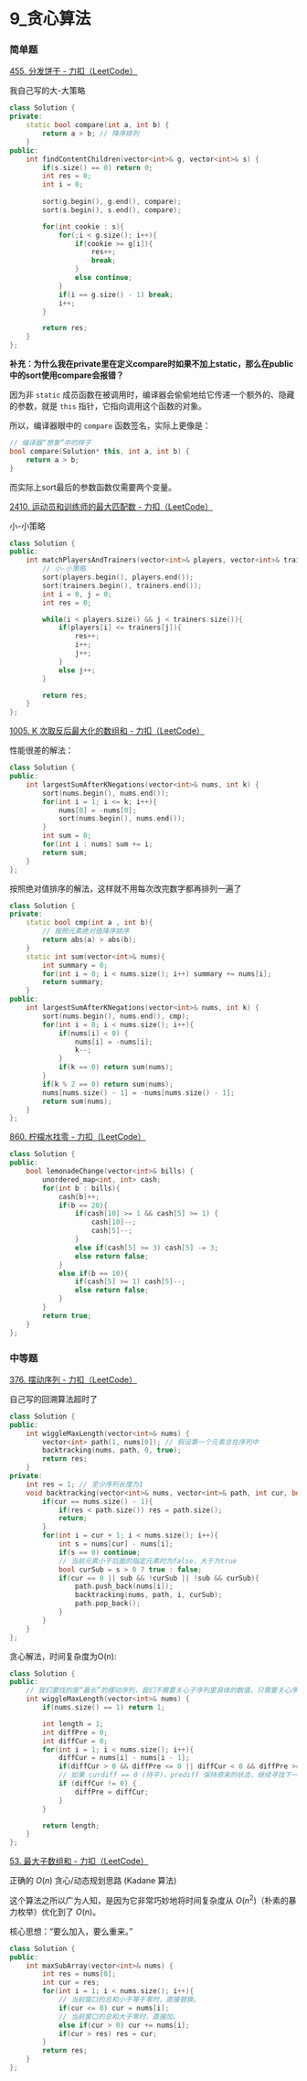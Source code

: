 # 9_贪心算法

### 简单题

[455. 分发饼干 - 力扣（LeetCode）](https://leetcode.cn/problems/assign-cookies/)

我自己写的大-大策略

```cpp
class Solution {
private:
    static bool compare(int a, int b) {
        return a > b; // 降序排列
    }
public:
    int findContentChildren(vector<int>& g, vector<int>& s) {
        if(s.size() == 0) return 0;
        int res = 0;
        int i = 0;
        
        sort(g.begin(), g.end(), compare);
        sort(s.begin(), s.end(), compare);

        for(int cookie : s){
            for(;i < g.size(); i++){
                if(cookie >= g[i]){
                    res++;
                    break;
                }
                else continue;
            }
            if(i == g.size() - 1) break;
            i++;
        }

        return res;
    }
};
```

**补充：为什么我在private里在定义compare时如果不加上static，那么在public中的sort使用compare会报错？**

因为非 `static` 成员函数在被调用时，编译器会偷偷地给它传递一个额外的、隐藏的参数，就是 `this` 指针，它指向调用这个函数的对象。

所以，编译器眼中的 `compare` 函数签名，实际上更像是：

```cpp
// 编译器“想象”中的样子
bool compare(Solution* this, int a, int b) { 
    return a > b; 
}
```

而实际上sort最后的参数函数仅需要两个变量。

[2410. 运动员和训练师的最大匹配数 - 力扣（LeetCode）](https://leetcode.cn/problems/maximum-matching-of-players-with-trainers/description/)

小-小策略

```cpp
class Solution {
public:
    int matchPlayersAndTrainers(vector<int>& players, vector<int>& trainers) {
        // 小-小策略
        sort(players.begin(), players.end());
        sort(trainers.begin(), trainers.end());
        int i = 0, j = 0;
        int res = 0;

        while(i < players.size() && j < trainers.size()){
            if(players[i] <= trainers[j]){
                res++;
                i++;
                j++;
            }
            else j++;
        }

        return res;
    }
};
```

[1005. K 次取反后最大化的数组和 - 力扣（LeetCode）](https://leetcode.cn/problems/maximize-sum-of-array-after-k-negations/)

性能很差的解法：

```cpp
class Solution {
public:
    int largestSumAfterKNegations(vector<int>& nums, int k) {
        sort(nums.begin(), nums.end());
        for(int i = 1; i <= k; i++){
            nums[0] = -nums[0];
            sort(nums.begin(), nums.end());
        }
        int sum = 0;
        for(int i : nums) sum += i;
        return sum;
    }
};
```

按照绝对值排序的解法，这样就不用每次改完数字都再排列一遍了

```cpp
class Solution {
private:
    static bool cmp(int a , int b){
        // 按照元素绝对值降序排序
        return abs(a) > abs(b);
    }
    static int sum(vector<int>& nums){
        int summary = 0;
        for(int i = 0; i < nums.size(); i++) summary += nums[i];
        return summary;
    }
public:
    int largestSumAfterKNegations(vector<int>& nums, int k) {
        sort(nums.begin(), nums.end(), cmp);
        for(int i = 0; i < nums.size(); i++){
            if(nums[i] < 0) {
                nums[i] = -nums[i];
                k--;
            }
            if(k == 0) return sum(nums);
        }
        if(k % 2 == 0) return sum(nums);
        nums[nums.size() - 1] = -nums[nums.size() - 1];
        return sum(nums);
    }
};
```

[860. 柠檬水找零 - 力扣（LeetCode）](https://leetcode.cn/problems/lemonade-change/)

```cpp
class Solution {
public:
    bool lemonadeChange(vector<int>& bills) {
        unordered_map<int, int> cash;
        for(int b : bills){
            cash[b]++;
            if(b == 20){
                if(cash[10] >= 1 && cash[5] >= 1) {
                    cash[10]--;
                    cash[5]--;
                }
                else if(cash[5] >= 3) cash[5] -= 3;
                else return false;
            }
            else if(b == 10){
                if(cash[5] >= 1) cash[5]--;
                else return false;
            }
        }
        return true;
    }
};
```

### 中等题

[376. 摆动序列 - 力扣（LeetCode）](https://leetcode.cn/problems/wiggle-subsequence/)

自己写的回溯算法超时了

```cpp
class Solution {
public:
    int wiggleMaxLength(vector<int>& nums) {
        vector<int> path(1, nums[0]); // 假设第一个元素总在序列中
        backtracking(nums, path, 0, true);
        return res;    
    }
private:
    int res = 1; // 至少序列长度为1
    void backtracking(vector<int>& nums, vector<int>& path, int cur, bool sub){
        if(cur == nums.size() - 1){
            if(res < path.size()) res = path.size();
            return;
        }
        for(int i = cur + 1; i < nums.size(); i++){
            int s = nums[cur] - nums[i];
            if(s == 0) continue;
            // 当前元素小于后面的指定元素时为false，大于为true
            bool curSub = s > 0 ? true : false; 
            if(cur == 0 || sub && !curSub || !sub && curSub){
                path.push_back(nums[i]);
                backtracking(nums, path, i, curSub);
                path.pop_back();
            }
        }
    }
};
```

贪心解法，时间复杂度为O(n):

```cpp
class Solution {
public:
    // 我们要找的是“最长”的摆动序列，我们不需要关心子序列里具体的数值，只需要关心序列中有多少个“拐点”（即波峰和波谷）。
    int wiggleMaxLength(vector<int>& nums) {
        if(nums.size() == 1) return 1;

        int length = 1;
        int diffPre = 0;
        int diffCur = 0;
        for(int i = 1; i < nums.size(); i++){
            diffCur = nums[i] - nums[i - 1];
            if(diffCur > 0 && diffPre <= 0 || diffCur < 0 && diffPre >= 0) length++;
            // 如果 curdiff == 0 (持平)，prediff 保持原来的状态，继续寻找下一个拐点
            if (diffCur != 0) {
                diffPre = diffCur;
            }
        }

        return length;
    }
};
```

[53. 最大子数组和 - 力扣（LeetCode）](https://leetcode.cn/problems/maximum-subarray/description/)

正确的 $O(n)$ 贪心/动态规划思路 (Kadane 算法)

这个算法之所以广为人知，是因为它非常巧妙地将时间复杂度从 $O(n^2)$（朴素的暴力枚举）优化到了 $O(n)$。

核心思想：“要么加入，要么重来。”

```cpp
class Solution {
public:
    int maxSubArray(vector<int>& nums) {
        int res = nums[0];
        int cur = res;
        for(int i = 1; i < nums.size(); i++){
            // 当前窗口的总和小于等于零时，直接替换。
            if(cur <= 0) cur = nums[i];
            // 当前窗口的总和大于零时，直接加。
            else if(cur > 0) cur += nums[i];
            if(cur > res) res = cur;
        }
        return res;
    }
};
```

